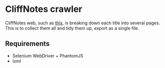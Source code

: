 CliffNotes crawler
==================

CliffNotes web, such as [this](https://www.cliffsnotes.com/literature/p/the-prince/book-summary),
is breaking down each title into several pages. This is to collect them all and
tidy them up, export as a single file.


Requirements
------------
- Selenium WebDriver + PhantomJS
- lxml
